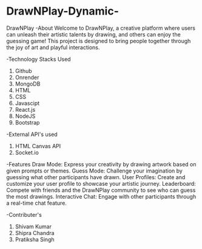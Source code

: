 # DrawNPlay-Dynamic-
DrawNPlay
-About
Welcome to DrawNPlay, a creative platform where users can unleash their artistic talents by drawing, and others can enjoy the guessing game! This project is designed to bring people together through the joy of art and playful interactions.

-Technology Stacks Used
1) Github
2) Onrender
3) MongoDB
4) HTML
5) CSS
6) Javascipt
7) React.js
8) NodeJS
9) Bootstrap

-External API's used
1) HTML Canvas API
2) Socket.io
   
-Features
Draw Mode:
Express your creativity by drawing artwork based on given prompts or themes.
Guess Mode:
Challenge your imagination by guessing what other participants have drawn.
User Profiles:
Create and customize your user profile to showcase your artistic journey.
Leaderboard:
Compete with friends and the DrawNPlay community to see who can guess the most drawings.
Interactive Chat:
Engage with other participants through a real-time chat feature.

-Contributer's
1) Shivam Kumar 
2) Shipra Chandra 
3) Pratiksha Singh 

